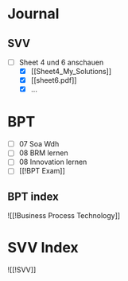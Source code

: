 # Journal

## SVV
- [ ] Sheet 4 und 6 anschauen 
	- [x] [[Sheet4_My_Solutions]] 
	- [x] [[sheet6.pdf]]
	- [x] ...

# BPT
- [ ] 07 Soa Wdh 
- [ ] 08 BRM lernen
- [ ] 08 Innovation lernen
- [ ] [[!BPT Exam]]

## BPT index 
![[!Business Process Technology]]

# SVV Index
![[!SVV]]